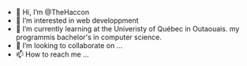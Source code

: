 - 👋 Hi, I’m @TheHaccon
- 👀 I’m interested in web developpment
- 🌱 I’m currently learning at the Univeristy of Québec in Outaouais. my programmis bachelor's in computer science.
- 💞️ I’m looking to collaborate on ...
- 📫 How to reach me ...

<!---
TheHaccon/TheHaccon is a ✨ special ✨ repository because its `README.md` (this file) appears on your GitHub profile.
You can click the Preview link to take a look at your changes.
--->
